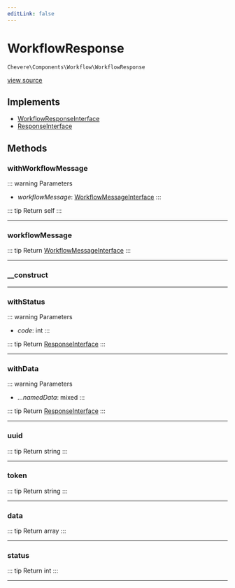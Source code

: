 ```yaml
---
editLink: false
---
```


# WorkflowResponse

`Chevere\Components\Workflow\WorkflowResponse`

[view source](https://github.com/chevere/chevere/blob/master/src/Chevere/Components/Workflow/WorkflowResponse.php)

## Implements

- [WorkflowResponseInterface](../../Interfaces/Workflow/WorkflowResponseInterface.md)
- [ResponseInterface](../../Interfaces/Response/ResponseInterface.md)

## Methods

### withWorkflowMessage

::: warning Parameters
- *workflowMessage*: [WorkflowMessageInterface](../../Interfaces/Workflow/WorkflowMessageInterface.md)
:::

::: tip Return
self
:::

---

### workflowMessage

::: tip Return
[WorkflowMessageInterface](../../Interfaces/Workflow/WorkflowMessageInterface.md)
:::

---

### __construct

---

### withStatus

::: warning Parameters
- *code*: int
:::

::: tip Return
[ResponseInterface](../../Interfaces/Response/ResponseInterface.md)
:::

---

### withData

::: warning Parameters
- *...namedData*: mixed
:::

::: tip Return
[ResponseInterface](../../Interfaces/Response/ResponseInterface.md)
:::

---

### uuid

::: tip Return
string
:::

---

### token

::: tip Return
string
:::

---

### data

::: tip Return
array
:::

---

### status

::: tip Return
int
:::

---
